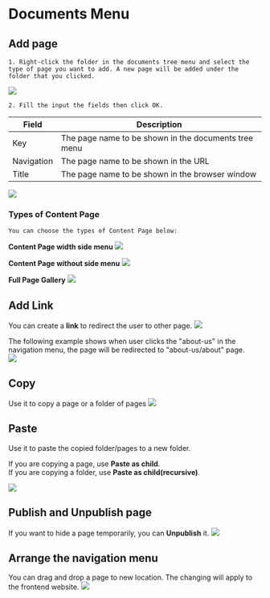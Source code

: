 # Documents Menu

## Add page
    1. Right-click the folder in the documents tree menu and select the type of page you want to add. A new page will be added under the folder that you clicked.
![](images/02.jpg)

    2. Fill the input the fields then click OK.
| Field      | Description                                          |
| ---------- | ---------------------------------------------------- |
| Key        | The page name to be shown in the documents tree menu |
| Navigation | The page name to be shown in the URL                 |
| Title      | The page name to be shown in the browser window      |

![](images/13.jpg)

### Types of Content Page
    You can choose the types of Content Page below: 

**Content Page width side menu**
![](images/04.jpg)

**Content Page without side menu**
![](images/05.jpg)

**Full Page Gallery**
![](images/03.jpg)

## Add Link
You can create a **link** to redirect the user to other page.
![](images/06.jpg)

The following example shows when user clicks the "about-us" in the navigation menu, the page will be redirected to "about-us/about" page.   
![](images/14.jpg)

## Copy
Use it to copy a page or a folder of pages
![](images/09.jpeg)

## Paste
Use it to paste the copied folder/pages to a new folder.

If you are copying a page, use **Paste as child**.<br>
If you are copying a folder, use **Paste as child(recursive)**.

![](images/10.jpg)

## Publish and Unpublish page
If you want to hide a page temporarily, you can **Unpublish** it. 
![](images/12.jpeg)

## Arrange the navigation menu
You can drag and drop a page to new location. The changing will apply to the frontend website.
![](images/15.jpg)